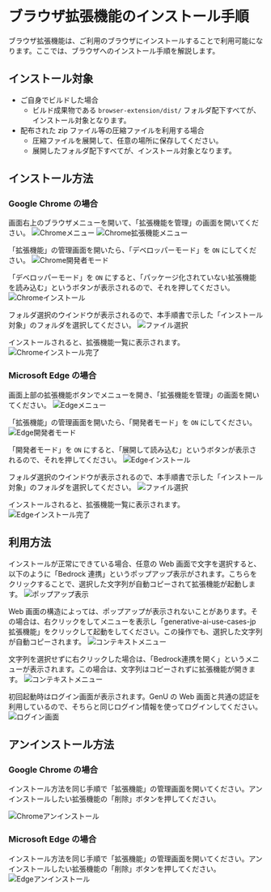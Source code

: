# ブラウザ拡張機能のインストール手順

ブラウザ拡張機能は、ご利用のブラウザにインストールすることで利用可能になります。ここでは、ブラウザへのインストール手順を解説します。

## インストール対象

* ご自身でビルドした場合
  * ビルド成果物である `browser-extension/dist/` フォルダ配下すべてが、インストール対象となります。
* 配布された zip ファイル等の圧縮ファイルを利用する場合
  * 圧縮ファイルを展開して、任意の場所に保存してください。
  * 展開したフォルダ配下すべてが、インストール対象となります。
  
## インストール方法

### Google Chrome の場合

画面右上のブラウザメニューを開いて、「拡張機能を管理」の画面を開いてください。
![Chromeメニュー](../imgs/extension/chrome_menu.png)
![Chrome拡張機能メニュー](../imgs/extension/chrome_extension_menu.png)

「拡張機能」の管理画面を開いたら、「デベロッパーモード」を `ON` にしてください。
![Chrome開発者モード](../imgs/extension/chrome_dev_mode.png)

「デベロッパーモード」を `ON` にすると、「パッケージ化されていない拡張機能を読み込む」というボタンが表示されるので、それを押してください。
![Chromeインストール](../imgs/extension/chrome_install.png)

フォルダ選択のウインドウが表示されるので、本手順書で示した「インストール対象」のフォルダを選択してください。
![ファイル選択](../imgs/extension/file_choose.png)

インストールされると、拡張機能一覧に表示されます。
![Chromeインストール完了](../imgs/extension/chrome_installed.png)

### Microsoft Edge の場合

画面上部の拡張機能ボタンでメニューを開き、「拡張機能を管理」の画面を開いてください。
![Edgeメニュー](../imgs/extension/edge_menu.png)

「拡張機能」の管理画面を開いたら、「開発者モード」を `ON` にしてください。
![Edge開発者モード](../imgs/extension/edge_dev_mode.png)

「開発者モード」を `ON` にすると、「展開して読み込む」というボタンが表示されるので、それを押してください。
![Edgeインストール](../imgs/extension/edge_install.png)

フォルダ選択のウインドウが表示されるので、本手順書で示した「インストール対象」のフォルダを選択してください。
![ファイル選択](../imgs/extension/file_choose.png)

インストールされると、拡張機能一覧に表示されます。
![Edgeインストール完了](../imgs/extension/edge_installed.png)

## 利用方法

インストールが正常にできている場合、任意の Web 画面で文字を選択すると、以下のように「Bedrock 連携」というポップアップ表示がされます。こちらをクリックすることで、選択した文字列が自動コピーされて拡張機能が起動します。
![ポップアップ表示](../imgs/extension/extension_popup.png)

Web 画面の構造によっては、ポップアップが表示されないことがあります。その場合は、右クリックをしてメニューを表示し「generative-ai-use-cases-jp 拡張機能」をクリックして起動をしてください。この操作でも、選択した文字列が自動コピーされます。
![コンテキストメニュー](../imgs/extension/extension_context_menu.png)

文字列を選択せずに右クリックした場合は、「Bedrock連携を開く」というメニューが表示されます。この場合は、文字列はコピーされずに拡張機能が開きます。
![コンテキストメニュー](../imgs/extension/extension_context_menu_default.png)

初回起動時はログイン画面が表示されます。GenU の Web 画面と共通の認証を利用しているので、そちらと同じログイン情報を使ってログインしてください。
![ログイン画面](../imgs/extension/extension_login.png)

## アンインストール方法

### Google Chrome の場合

インストール方法を同じ手順で「拡張機能」の管理画面を開いてください。アンインストールしたい拡張機能の「削除」ボタンを押してください。

![Chromeアンインストール](../imgs/extension/chrome_delete.png)

### Microsoft Edge の場合

インストール方法を同じ手順で「拡張機能」の管理画面を開いてください。アンインストールしたい拡張機能の「削除」ボタンを押してください。
![Edgeアンインストール](../imgs/extension/edge_delete.png)